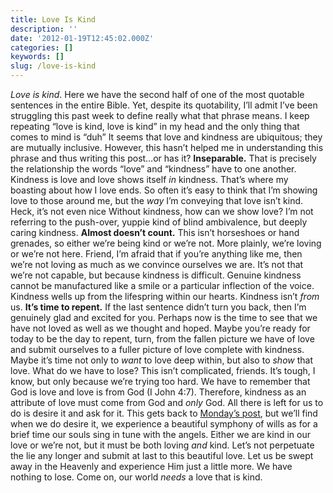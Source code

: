```yaml
---
title: Love Is Kind
description: ''
date: '2012-01-19T12:45:02.000Z'
categories: []
keywords: []
slug: /love-is-kind
---
```

_Love is kind_. Here we have the second half of one of the most quotable sentences in the entire Bible. Yet, despite its quotability, I’ll admit I’ve been struggling this past week to define really what that phrase means. I keep repeating “love is kind, love is kind” in my head and the only thing that comes to mind is “duh” It seems that love and kindness are ubiquitous; they are mutually inclusive. However, this hasn’t helped me in understanding this phrase and thus writing this post…or has it?
**Inseparable.** That is precisely the relationship the words “love” and “kindness” have to one another. Kindness is love and love shows itself _in_ kindness. That’s where my boasting about how I love ends. So often it’s easy to think that I’m showing love to those around me, but the _way_ I’m conveying that love isn’t kind. Heck, it’s not even nice Without kindness, how can we show love? I’m not referring to the push-over, yuppie kind of blind ambivalence, but deeply caring kindness.
**Almost doesn’t count.** This isn’t horseshoes or hand grenades, so either we’re being kind or we’re not. More plainly, we’re loving or we’re not here. Friend, I’m afraid that if you’re anything like me, then we’re not loving as much as we convince ourselves we are. It’s not that we’re not capable, but because kindness is difficult. Genuine kindness cannot be manufactured like a smile or a particular inflection of the voice. Kindness wells up from the lifespring within our hearts. Kindness isn’t _from_ us.
**It’s time to repent.** If the last sentence didn’t turn you back, then I’m genuinely glad and excited for you. Perhaps now is the time to see that we have not loved as well as we thought and hoped. Maybe you’re ready for today to be the day to repent, turn, from the fallen picture we have of love and submit ourselves to a fuller picture of love complete with kindness. Maybe it’s time not only to _want_ to love deep within, but also to _show_ that love. What do we have to lose?
This isn’t complicated, friends. It’s tough, I know, but only because we’re trying too hard. We have to remember that God is love and love is from God (I John 4:7). Therefore, kindness as an attribute of love must come from God and _only_ God. All there is left for us to do is desire it and ask for it. This gets back to [Monday’s post](http://104.193.143.57/~waywar13/ce/2012/01/16/unwilling-to-ask/), but we’ll find when we do desire it, we experience a beautiful symphony of wills as for a brief time our souls sing in tune with the angels. Either we are kind in our love or we’re not, but it must be both loving _and_ kind. Let’s not perpetuate the lie any longer and submit at last to this beautiful love. Let us be swept away in the Heavenly and experience Him just a little more. We have nothing to lose. Come on, our world _needs_ a love that is kind.
